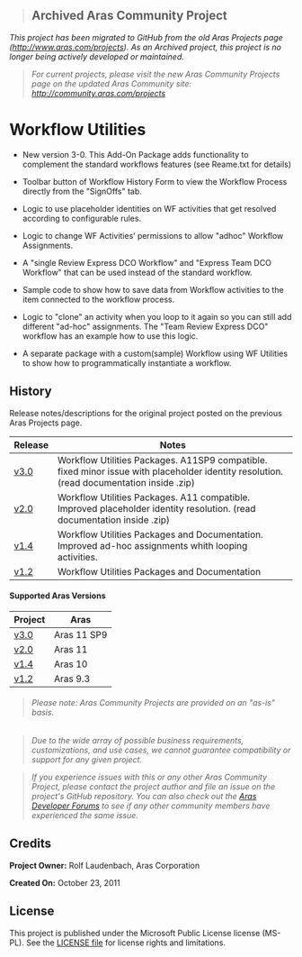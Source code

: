 >## Archived Aras Community Project
*This project has been migrated to GitHub from the old Aras Projects page (http://www.aras.com/projects). As an Archived project, this project is no longer being actively developed or maintained.*

>*For current projects, please visit the new Aras Community Projects page on the updated Aras Community site: http://community.aras.com/projects*

# Workflow Utilities

* New version 3-0. This Add-On Package adds functionality to complement the standard workflows features (see Reame.txt for details)

* Toolbar button of Workflow History Form to view the Workflow Process directly from the "SignOffs" tab.

* Logic to use placeholder identities on WF activities that get resolved according to configurable rules.

* Logic to change WF Activities’ permissions to allow "adhoc" Workflow Assignments.

* A "single Review Express DCO Workflow" and "Express Team DCO Workflow" that can be used instead of the standard workflow.

* Sample code to show how to save data from Workflow activities to the item connected to the workflow process.

* Logic to "clone" an activity when you loop to it again so you can still add different "ad-hoc" assignments. The "Team Review Express DCO" workflow has an example how to use this logic.

* A separate package with a custom(sample) Workflow using WF Utilities to show how to programmatically instantiate a workflow.

## History

Release notes/descriptions for the original project posted on the previous Aras Projects page.

Release | Notes
--------|--------
[v3.0](https://github.com/ArasLabs/workflow-utilities/releases/tag/v3.0) | Workflow Utilities Packages. A11SP9 compatible. fixed minor issue with placeholder identity resolution. (read documentation inside .zip)
[v2.0](https://github.com/ArasLabs/workflow-utilities/releases/tag/v2.0) | Workflow Utilities Packages. A11 compatible. Improved placeholder identity resolution. (read documentation inside .zip)
[v1.4](https://github.com/ArasLabs/workflow-utilities/releases/tag/v1.4) | Workflow Utilities Packages and Documentation. Improved ad-hoc assignments whith looping activities.
[v1.2](https://github.com/ArasLabs/workflow-utilities/releases/tag/v1.2) | Workflow Utilities Packages and Documentation

#### Supported Aras Versions

Project | Aras
--------|------
[v3.0](https://github.com/ArasLabs/workflow-utilities/releases/tag/v3.0) | Aras 11 SP9
[v2.0](https://github.com/ArasLabs/workflow-utilities/releases/tag/v2.0) | Aras 11
[v1.4](https://github.com/ArasLabs/workflow-utilities/releases/tag/v1.4) | Aras 10
[v1.2](https://github.com/ArasLabs/workflow-utilities/releases/tag/v1.2) | Aras 9.3

> ###### *Please note: Aras Community Projects are provided on an "as-is" basis.*

>*Due to the wide array of possible business requirements, customizations, and use cases, we cannot guarantee compatibility or support for any given project.*

>*If you experience issues with this or any other Aras Community Project, please contact the project author and file an issue on the project's GitHub repository. You can also check out the [Aras Developer Forums](http://community.aras.com/forums/) to see if any other community members have experienced the same issue.*

## Credits

**Project Owner:** Rolf Laudenbach, Aras Corporation

**Created On:** October 23, 2011

## License

This project is published under the Microsoft Public License license (MS-PL). See the [LICENSE file](./LICENSE.md) for license rights and limitations.
